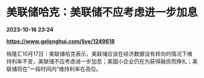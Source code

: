 # 美联储哈克：美联储不应考虑进一步加息

**2023-10-16 23:24**

**https://www.gelonghui.com/live/1249618**

格隆汇10月17日｜美联储哈克表示，美联储应该在经济数据没有转向的情况下维持利率不变，美联储不应考虑进一步加息；美国小企业仍在为获得融资而挣扎；美联储将在”一段时间内“维持利率在高位。